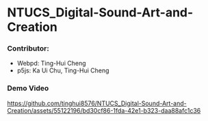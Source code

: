 # NTUCS_Digital-Sound-Art-and-Creation
### Contributor: <br>
* Webpd: Ting-Hui Cheng
* p5js: Ka Ui Chu, Ting-Hui Cheng

### Demo Video
https://github.com/tinghui8576/NTUCS_Digital-Sound-Art-and-Creation/assets/55122196/bd30cf86-1fda-42e1-b323-daa88afc1c36

